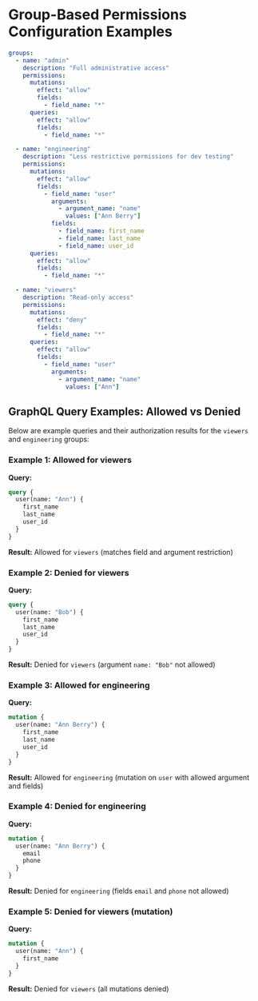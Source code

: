 # Group-Based Permissions Configuration Examples

```yaml
groups:
  - name: "admin"
    description: "Full administrative access"
    permissions:
      mutations:
        effect: "allow"
        fields:
          - field_name: "*"
      queries:
        effect: "allow"
        fields:
          - field_name: "*"

  - name: "engineering"
    description: "Less restrictive permissions for dev testing"
    permissions:
      mutations:
        effect: "allow"
        fields:
          - field_name: "user"
            arguments:
              - argument_name: "name"
                values: ["Ann Berry"]
            fields:
              - field_name: first_name
              - field_name: last_name
              - field_name: user_id
      queries:
        effect: "allow"
        fields:
          - field_name: "*"

  - name: "viewers"
    description: "Read-only access"
    permissions:
      mutations:
        effect: "deny"
        fields:
          - field_name: "*"
      queries:
        effect: "allow"
        fields:
          - field_name: "user"
            arguments:
              - argument_name: "name"
                values: ["Ann"]
```

## GraphQL Query Examples: Allowed vs Denied

Below are example queries and their authorization results for the `viewers` and `engineering` groups:

### Example 1: Allowed for viewers

**Query:**

```graphql
query {
  user(name: "Ann") {
    first_name
    last_name
    user_id
  }
}
```

**Result:** Allowed for `viewers` (matches field and argument restriction)

### Example 2: Denied for viewers

**Query:**

```graphql
query {
  user(name: "Bob") {
    first_name
    last_name
    user_id
  }
}
```

**Result:** Denied for `viewers` (argument `name: "Bob"` not allowed)

### Example 3: Allowed for engineering

**Query:**

```graphql
mutation {
  user(name: "Ann Berry") {
    first_name
    last_name
    user_id
  }
}
```

**Result:** Allowed for `engineering` (mutation on `user` with allowed argument and fields)

### Example 4: Denied for engineering

**Query:**

```graphql
mutation {
  user(name: "Ann Berry") {
    email
    phone
  }
}
```

**Result:** Denied for `engineering` (fields `email` and `phone` not allowed)

### Example 5: Denied for viewers (mutation)

**Query:**

```graphql
mutation {
  user(name: "Ann") {
    first_name
  }
}
```

**Result:** Denied for `viewers` (all mutations denied)